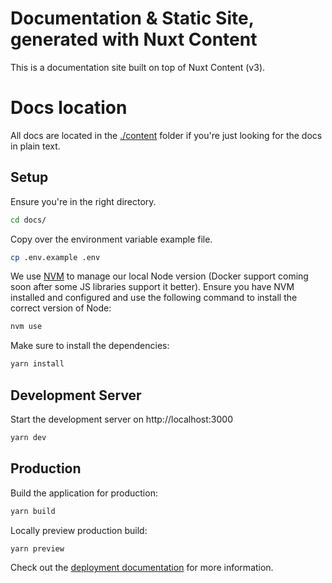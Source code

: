 # Documentation & Static Site, generated with Nuxt Content
This is a documentation site built on top of Nuxt Content (v3).

# Docs location
All docs are located in the [./content](./content/docs) folder if you're just looking for the docs in plain text.

## Setup

Ensure you're in the right directory.

```bash
cd docs/
```

Copy over the environment variable example file.

```bash
cp .env.example .env
```

We use [NVM](https://github.com/nvm-sh/nvm) to manage our local Node version (Docker support coming soon after some JS libraries support it better). Ensure you have NVM installed and configured and use the following command to install the correct version of Node:

```bash
nvm use
```

Make sure to install the dependencies:

```bash
yarn install
```

## Development Server

Start the development server on http://localhost:3000

```bash
yarn dev
```

## Production

Build the application for production:

```bash
yarn build
```

Locally preview production build:

```bash
yarn preview
```

Check out the [deployment documentation](https://nuxt.com/docs/getting-started/deployment) for more information.
